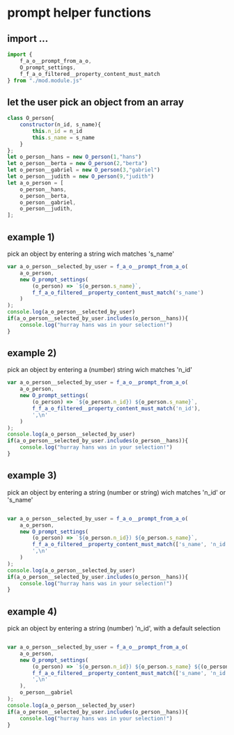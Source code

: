 <!-- {"s_msg":"this file was automatically generated","s_by":"f_generate_markdown.module.js","s_ts_created":"Wed Mar 08 2023 16:32:57 GMT+0100 (Central European Standard Time)","n_ts_created":1678289577739} -->
# prompt helper functions
## import ...
```javascript
import {
    f_a_o__prompt_from_a_o,
    O_prompt_settings, 
    f_f_a_o_filtered__property_content_must_match
} from "./mod.module.js"
```
## let the user pick an object from an array
```javascript
class O_person{
    constructor(n_id, s_name){
        this.n_id = n_id
        this.s_name = s_name
    }
};
let o_person__hans = new O_person(1,"hans")
let o_person__berta = new O_person(2,"berta")
let o_person__gabriel = new O_person(3,"gabriel")
let o_person__judith = new O_person(9,"judith")
let a_o_person = [
    o_person__hans,
    o_person__berta,
    o_person__gabriel,
    o_person__judith,
];
```
## example 1)
pick an object by entering a string wich matches 's_name'
```javascript
var a_o_person__selected_by_user = f_a_o__prompt_from_a_o(
    a_o_person, 
    new O_prompt_settings(
        (o_person) => `${o_person.s_name}`,
        f_f_a_o_filtered__property_content_must_match('s_name')
    )
);
console.log(a_o_person__selected_by_user)
if(a_o_person__selected_by_user.includes(o_person__hans)){
    console.log("hurray hans was in your selection!")
}

```
## example 2)
pick an object by entering a (number) string wich matches 'n_id'
```javascript
var a_o_person__selected_by_user = f_a_o__prompt_from_a_o(
    a_o_person, 
    new O_prompt_settings(
        (o_person) => `${o_person.n_id}) ${o_person.s_name}`,
        f_f_a_o_filtered__property_content_must_match('n_id'), 
        ',\n'
    )
);
console.log(a_o_person__selected_by_user)
if(a_o_person__selected_by_user.includes(o_person__hans)){
    console.log("hurray hans was in your selection!")
}

```
## example 3)
pick an object by entering a string (number or string) wich matches 'n_id' or 's_name'
```javascript

var a_o_person__selected_by_user = f_a_o__prompt_from_a_o(
    a_o_person, 
    new O_prompt_settings(
        (o_person) => `${o_person.n_id}) ${o_person.s_name}`,
        f_f_a_o_filtered__property_content_must_match(['s_name', 'n_id']), 
        ',\n'
    )
);
console.log(a_o_person__selected_by_user)
if(a_o_person__selected_by_user.includes(o_person__hans)){
    console.log("hurray hans was in your selection!")
}

```
## example 4)
pick an object by entering a string (number) 'n_id', with a default selection
```javascript

var a_o_person__selected_by_user = f_a_o__prompt_from_a_o(
    a_o_person, 
    new O_prompt_settings(
        (o_person) => `${o_person.n_id}) ${o_person.s_name} ${(o_person == o_person__gabriel) ?'(default)': ''}`,
        f_f_a_o_filtered__property_content_must_match(['s_name', 'n_id']), 
        ',\n'
    ), 
    o_person__gabriel
);
console.log(a_o_person__selected_by_user)
if(a_o_person__selected_by_user.includes(o_person__hans)){
    console.log("hurray hans was in your selection!")
}


```